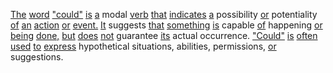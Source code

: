 [The](./the.md) [word](./word.md) ["could"](./could.md) [is](./is.md) [a](./a.md) modal [verb](./verb.md) [that](./that.md) [indicates](./indicates.md) [a](./a.md) possibility [or](./or.md) potentiality [of](./of.md) [an](./an.md) [action](./action.md) [or](./or.md) [event.](./event.md) [It](./it.md) suggests [that](./that.md) [something](./something.md) [is](./is.md) capable [of](./of.md) happening [or](./or.md) [being](./being.md) [done,](./done.md) [but](./but.md) [does](./does.md) [not](./not.md) guarantee [its](./its.md) actual occurrence. ["Could"](./could.md) [is](./is.md) [often](./often.md) [used](./used.md) [to](./to.md) [express](./express.md) hypothetical situations, abilities, permissions, [or](./or.md) suggestions.